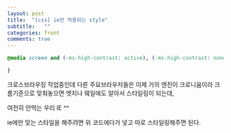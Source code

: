 ```yaml
---
layout: post
title:  "[css] ie만 적용되는 style"
subtitle:   ""
categories: front 
comments: true
---
```






```css
@media screen and (-ms-high-contrast: active), (-ms-high-contrast: none) {

}
```



크로스브라우징 작업중인데 다른 주요브라우저들은 이제 거의 엔진이 크로니움이라 크롬기준으로 맞춰놓으면 엣지나 웨일에도 알아서 스타일링이 되는데,

여전히 안먹는 우리 IE ^^



ie에만 맞는 스타일을 해주려면 위 코드에다가 넣고 따로 스타일링해주면 된다.